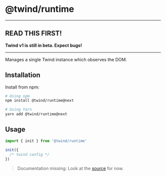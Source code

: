 # @twind/runtime

---

## READ THIS FIRST!

**Twind v1 is still in beta. Expect bugs!**

---

Manages a single Twind instance which observes the DOM.

## Installation

Install from npm:

```sh
# Using npm
npm install @twind/runtime@next

# Using Yarn
yarn add @twind/runtime@next
```

## Usage

```js
import { init } from '@twind/runtime'

init({
  /* twind config */
})
```

> Documentation missing: Look at the [source](./src/index.ts) for now.
